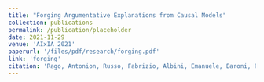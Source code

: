 ```yaml
---
title: "Forging Argumentative Explanations from Causal Models"
collection: publications
permalink: /publication/placeholder
date: 2021-11-29
venue: 'AIxIA 2021'
paperurl: '/files/pdf/research/forging.pdf'
link: 'forging'
citation: 'Rago, Antonion, Russo, Fabrizio, Albini, Emanuele, Baroni, Pietro Toni, Francesca. 2020. &quot; Forging Argumentative Explanations from Causal Models.&quot; <i>AI^3 2021, 5th Workshop on Advances in Argumentation in Artificial Intelligence</i>'
---
```


